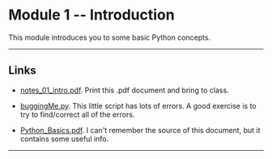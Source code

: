 # Module 1 -- Introduction

This module introduces you to some basic Python concepts.

---

## Links

- [notes_01_intro.pdf](notes_01_intro.pdf). Print this .pdf document and bring to class.

- [buggingMe.py](buggingMe.py). This little script has lots of errors.  A good exercise is to try to find/correct all of the errors.

- [Python_Basics.pdf](Python_Basics.pdf). I can't remember the source of this document, but it contains some useful info.

---


 